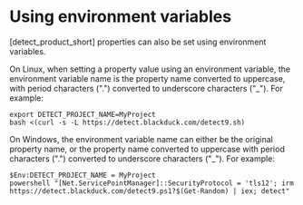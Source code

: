 # Using environment variables

[detect_product_short] properties can also be set using environment variables.

On Linux, when setting a property value using an environment variable, the environment variable name
is the property name converted to uppercase, with period characters (".") converted to underscore
characters ("_"). For example:
```
export DETECT_PROJECT_NAME=MyProject
bash <(curl -s -L https://detect.blackduck.com/detect9.sh)
```

On Windows, the environment variable name can either be the original property
name, or the property name converted to uppercase with period characters (".") converted to underscore
characters ("_"). For example:
```
$Env:DETECT_PROJECT_NAME = MyProject
powershell "[Net.ServicePointManager]::SecurityProtocol = 'tls12'; irm https://detect.blackduck.com/detect9.ps1?$(Get-Random) | iex; detect"
```
